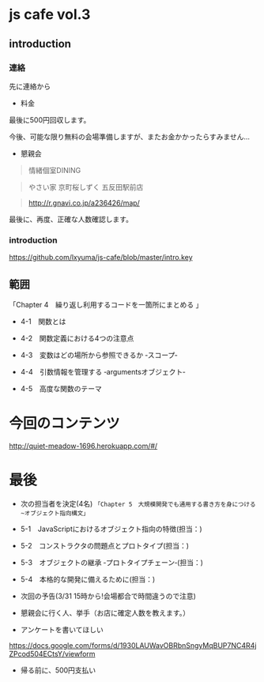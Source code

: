 # js cafe vol.3

## introduction

### 連絡

先に連絡から

- 料金

最後に500円回収します。

今後、可能な限り無料の会場準備しますが、またお金かかったらすみません...

- 懇親会

> 情緒個室DINING 

> やさい家 京町桜しずく 五反田駅前店

> http://r.gnavi.co.jp/a236426/map/

最後に、再度、正確な人数確認します。

### introduction

https://github.com/lxyuma/js-cafe/blob/master/intro.key

## 範囲

「Chapter 4　繰り返し利用するコードを一箇所にまとめる 」

- 4-1　関数とは

- 4-2　関数定義における4つの注意点

- 4-3　変数はどの場所から参照できるか ‐スコープ‐

- 4-4　引数情報を管理する ‐argumentsオブジェクト‐

- 4-5　高度な関数のテーマ

# 今回のコンテンツ

http://quiet-meadow-1696.herokuapp.com/#/

# 最後

- 次の担当者を決定(4名)
`「Chapter 5　大規模開発でも通用する書き方を身につける　~オブジェクト指向構文」`

 - 5-1　JavaScriptにおけるオブジェクト指向の特徴(担当：)
 - 5-2　コンストラクタの問題点とプロトタイプ(担当：)
 - 5-3　オブジェクトの継承 ‐プロトタイプチェーン‐(担当：)
 - 5-4　本格的な開発に備えるために(担当：)

- 次回の予告(3/31 15時から!会場都合で時間違うので注意)
- 懇親会に行く人、挙手（お店に確定人数を教えます。）
- アンケートを書いてほしい

 https://docs.google.com/forms/d/1930LAUWavOBRbnSngyMqBUP7NC4R4jZPcod504ECtsY/viewform

- 帰る前に、500円支払い


